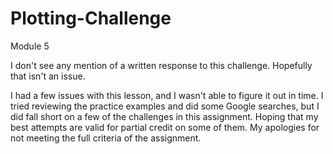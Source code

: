 # Plotting-Challenge
 Module 5

I don't see any mention of a written response to this challenge. Hopefully that isn't an issue.

I had a few issues with this lesson, and I wasn't able to figure it out in time. I tried reviewing the practice examples and did some Google searches, but I did fall short on a few of the challenges in this assignment. Hoping that my best attempts are valid for partial credit on some of them. My apologies for not meeting the full criteria of the assignment. 

